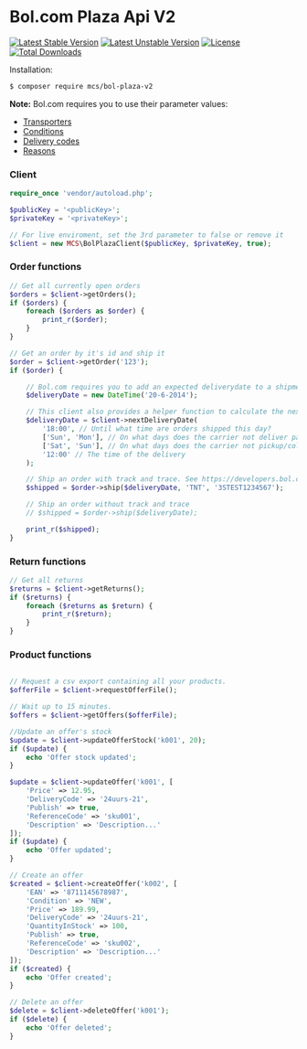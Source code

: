 # Bol.com Plaza Api V2
[![Latest Stable Version](https://poser.pugx.org/mcs/bol-plaza-v2/v/stable)](https://packagist.org/packages/mcs/bol-plaza-v2) [![Latest Unstable Version](https://poser.pugx.org/mcs/bol-plaza-v2/v/unstable)](https://packagist.org/packages/mcs/bol-plaza-v2) [![License](https://poser.pugx.org/mcs/bol-plaza-v2/license)](https://packagist.org/packages/mcs/bol-plaza-v2) [![Total Downloads](https://poser.pugx.org/mcs/bol-plaza-v2/downloads)](https://packagist.org/packages/mcs/bol-plaza-v2)

Installation:
```bash
$ composer require mcs/bol-plaza-v2
```

**Note:** Bol.com requires you to use their parameter values:
- [Transporters](https://developers.bol.com/documentatie/plaza-api/appendix-a-transporters/)
- [Conditions](https://developers.bol.com/documentatie/plaza-api/appendix-b-conditions/)
- [Delivery codes](https://developers.bol.com/documentatie/plaza-api/appendix-c-delivery-codes/)
- [Reasons](https://developers.bol.com/documentatie/plaza-api/appendix-d-reasons-errors/)

### Client
```php
require_once 'vendor/autoload.php';

$publicKey = '<publicKey>';
$privateKey = '<privateKey>';

// For live enviroment, set the 3rd parameter to false or remove it
$client = new MCS\BolPlazaClient($publicKey, $privateKey, true);
```
### Order functions
```php
// Get all currently open orders
$orders = $client->getOrders();
if ($orders) {
    foreach ($orders as $order) {
        print_r($order);    
    }
}

// Get an order by it's id and ship it
$order = $client->getOrder('123');
if ($order) {

    // Bol.com requires you to add an expected deliverydate to a shipment
    $deliveryDate = new DateTime('20-6-2014');

    // This client also provides a helper function to calculate the next deliverydate
    $deliveryDate = $client->nextDeliveryDate(
        '18:00', // Until what time are orders shipped this day?
        ['Sun', 'Mon'], // On what days does the carrier not deliver packages?
        ['Sat', 'Sun'], // On what days does the carrier not pickup/collect packages?
        '12:00' // The time of the delivery
    );

    // Ship an order with track and trace. See https://developers.bol.com/documentatie/plaza-api/appendix-a-transporters/ for supported carrier codes
    $shipped = $order->ship($deliveryDate, 'TNT', '3STEST1234567');    

    // Ship an order without track and trace
    // $shipped = $order->ship($deliveryDate);

    print_r($shipped);
}
```
### Return functions
```php
// Get all returns
$returns = $client->getReturns();
if ($returns) {
    foreach ($returns as $return) {
        print_r($return);    
    }
}
```
### Product functions
```php

// Request a csv export containing all your products. 
$offerFile = $client->requestOfferFile();

// Wait up to 15 minutes.
$offers = $client->getOffers($offerFile);

//Update an offer's stock
$update = $client->updateOfferStock('k001', 20);
if ($update) {
    echo 'Offer stock updated';    
}

$update = $client->updateOffer('k001', [
    'Price' => 12.95,
    'DeliveryCode' => '24uurs-21',
    'Publish' => true,
    'ReferenceCode' => 'sku001',
    'Description' => 'Description...'
]);
if ($update) {
    echo 'Offer updated';    
}

// Create an offer
$created = $client->createOffer('k002', [
    'EAN' => '8711145678987',
    'Condition' => 'NEW',
    'Price' => 189.99,
    'DeliveryCode' => '24uurs-21',
    'QuantityInStock' => 100,
    'Publish' => true,
    'ReferenceCode' => 'sku002',
    'Description' => 'Description...'
]);
if ($created) {
    echo 'Offer created';    
}

// Delete an offer
$delete = $client->deleteOffer('k001');
if ($delete) {
    echo 'Offer deleted';    
}


```